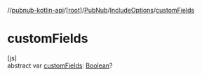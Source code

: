 //[pubnub-kotlin-api](../../../../index.md)/[[root]](../../index.md)/[PubNub](../index.md)/[IncludeOptions](index.md)/[customFields](custom-fields.md)

# customFields

[js]\
abstract var [customFields](custom-fields.md): [Boolean](https://kotlinlang.org/api/latest/jvm/stdlib/kotlin-stdlib/kotlin/-boolean/index.html)?
